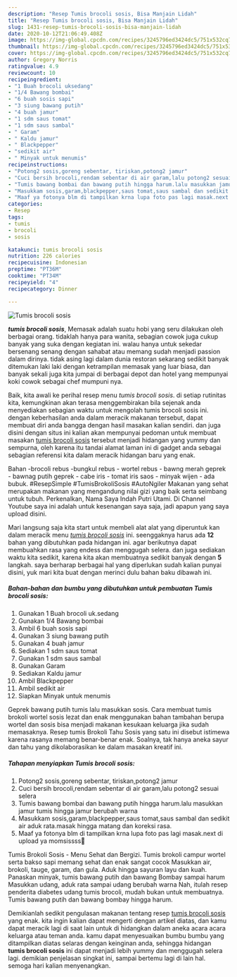 ```yaml
---
description: "Resep Tumis brocoli sosis, Bisa Manjain Lidah"
title: "Resep Tumis brocoli sosis, Bisa Manjain Lidah"
slug: 1431-resep-tumis-brocoli-sosis-bisa-manjain-lidah
date: 2020-10-12T21:06:49.408Z
image: https://img-global.cpcdn.com/recipes/3245796ed3424dc5/751x532cq70/tumis-brocoli-sosis-foto-resep-utama.jpg
thumbnail: https://img-global.cpcdn.com/recipes/3245796ed3424dc5/751x532cq70/tumis-brocoli-sosis-foto-resep-utama.jpg
cover: https://img-global.cpcdn.com/recipes/3245796ed3424dc5/751x532cq70/tumis-brocoli-sosis-foto-resep-utama.jpg
author: Gregory Norris
ratingvalue: 4.9
reviewcount: 10
recipeingredient:
- "1 Buah brocoli uksedang"
- "1/4 Bawang bombai"
- "6 buah sosis sapi"
- "3 siung bawang putih"
- "4 buah jamur"
- "1 sdm saus tomat"
- "1 sdm saus sambal"
- " Garam"
- " Kaldu jamur"
- " Blackpepper"
- "sedikit air"
- " Minyak untuk menumis"
recipeinstructions:
- "Potong2 sosis,goreng sebentar, tiriskan,potong2 jamur"
- "Cuci bersih brocoli,rendam sebentar di air garam,lalu potong2 sesuai selera"
- "Tumis bawang bombai dan bawang putih hingga harum.lalu masukkan jamur tumis hingga jamur berubah warna"
- "Masukkam sosis,garam,blackpepper,saus tomat,saus sambal dan sedikit air aduk rata.masak hingga matang dan koreksi rasa."
- "Maaf ya fotonya blm di tampilkan krna lupa foto pas lagi masak.next di upload ya momsissss💋"
categories:
- Resep
tags:
- tumis
- brocoli
- sosis

katakunci: tumis brocoli sosis 
nutrition: 226 calories
recipecuisine: Indonesian
preptime: "PT36M"
cooktime: "PT34M"
recipeyield: "4"
recipecategory: Dinner

---
```



![Tumis brocoli sosis](https://img-global.cpcdn.com/recipes/3245796ed3424dc5/751x532cq70/tumis-brocoli-sosis-foto-resep-utama.jpg)

<b><i>tumis brocoli sosis</i></b>, Memasak adalah suatu hobi yang seru dilakukan oleh berbagai orang. tidaklah hanya para wanita, sebagian cowok juga cukup banyak yang suka dengan kegiatan ini. walau hanya untuk sekedar bersenang senang dengan sahabat atau memang sudah menjadi passion dalam dirinya. tidak asing lagi dalam dunia restoran sekarang sedikit banyak ditemukan laki laki dengan ketrampilan memasak yang luar biasa, dan banyak sekali juga kita jumpai di berbagai depot dan hotel yang mempunyai koki cowok sebagai chef mumpuni nya.

Baik, kita awali ke perihal resep menu <i>tumis brocoli sosis</i>. di setiap rutinitas kita, kemungkinan akan terasa menggembirakan bila sejenak anda menyediakan sebagian waktu untuk mengolah tumis brocoli sosis ini. dengan keberhasilan anda dalam meracik makanan tersebut, dapat membuat diri anda bangga dengan hasil masakan kalian sendiri. dan juga disini dengan situs ini kalian akan mempunyai pedoman untuk membuat masakan <u>tumis brocoli sosis</u> tersebut menjadi hidangan yang yummy dan sempurna, oleh karena itu tandai alamat laman ini di gadget anda sebagai sebagian referensi kita dalam meracik hidangan baru yang enak.

Bahan -brocoli rebus -bungkul rebus - wortel rebus - bawng merah geprek - bawnag putih geprek - cabe iris - tomat iris saos - minyak wijen - ada bubuk. #ResepSimple #TumisBrokoliSosis #AutoNgiler Makanan yang sehat merupakan makanan yang mengandung nilai gizi yang baik serta seimbang untuk tubuh. Perkenalkan, Nama Saya Indah Putri Utami. Di Channel Youtube saya ini adalah untuk kesenangan saya saja, jadi apapun yang saya upload disini.


Mari langsung saja kita start untuk membeli alat alat yang diperuntuk kan dalam meracik menu <u><i>tumis brocoli sosis</i></u> ini. seenggaknya harus ada <b>12</b> bahan yang dibutuhkan pada hidangan ini. agar berikutnya dapat membuahkan rasa yang endess dan menggugah selera. dan juga sediakan waktu kita sedikit, karena kita akan membuatnya sedikit banyak dengan <b>5</b> langkah. saya berharap berbagai hal yang diperlukan sudah kalian punyai disini, yuk mari kita buat dengan merinci dulu bahan baku dibawah ini.

<!--inarticleads1-->

##### Bahan-bahan dan bumbu yang dibutuhkan untuk pembuatan Tumis brocoli sosis:

1. Gunakan 1 Buah brocoli uk.sedang
1. Gunakan 1/4 Bawang bombai
1. Ambil 6 buah sosis sapi
1. Gunakan 3 siung bawang putih
1. Gunakan 4 buah jamur
1. Sediakan 1 sdm saus tomat
1. Gunakan 1 sdm saus sambal
1. Gunakan  Garam
1. Sediakan  Kaldu jamur
1. Ambil  Blackpepper
1. Ambil sedikit air
1. Siapkan  Minyak untuk menumis


Geprek bawang putih tumis lalu masukkan sosis. Cara membuat tumis brokoli wortel sosis lezat dan enak menggunakan bahan tambahan berupa wortel dan sosis bisa menjadi makanan kesukaan keluarga jika sudah memasaknya. Resep tumis Brokoli Tahu Sosis yang satu ini disebut istimewa karena rasanya memang benar-benar enak. Soalnya, tak hanya aneka sayur dan tahu yang dikolaborasikan ke dalam masakan kreatif ini. 

<!--inarticleads2-->

##### Tahapan menyiapkan Tumis brocoli sosis:

1. Potong2 sosis,goreng sebentar, tiriskan,potong2 jamur
1. Cuci bersih brocoli,rendam sebentar di air garam,lalu potong2 sesuai selera
1. Tumis bawang bombai dan bawang putih hingga harum.lalu masukkan jamur tumis hingga jamur berubah warna
1. Masukkam sosis,garam,blackpepper,saus tomat,saus sambal dan sedikit air aduk rata.masak hingga matang dan koreksi rasa.
1. Maaf ya fotonya blm di tampilkan krna lupa foto pas lagi masak.next di upload ya momsissss💋


Tumis Brokoli Sosis - Menu Sehat dan Bergizi. Tumis brokoli campur wortel serta bakso sapi memang sehat dan enak sangat cocok Masukkan air, brokoli, tauge, garam, dan gula. Aduk hingga sayuran layu dan kuah. Panaskan minyak, tumis bawang putih dan bawang Bombay sampai harum Masukkan udang, aduk rata sampai udang berubah warna Nah, itulah resep penderita diabetes udang tumis brocoli, mudah bukan untuk membuatnya. Tumis bawang putih dan bawang bombay hingga harum. 

Demikianlah sedikit pengulasan makanan tentang resep <u>tumis brocoli sosis</u> yang enak. kita ingin kalian dapat mengerti dengan artikel diatas, dan kamu dapat meracik lagi di saat lain untuk di hidangkan dalam aneka acara acara keluarga atau teman anda. kamu dapat menyesuaikan bumbu bumbu yang ditampilkan diatas selaras dengan keinginan anda, sehingga hidangan <b>tumis brocoli sosis</b> ini dapat menjadi lebih yummy dan menggugah selera lagi. demikian penjelasan singkat ini, sampai bertemu lagi di lain hal. semoga hari kalian menyenangkan.
